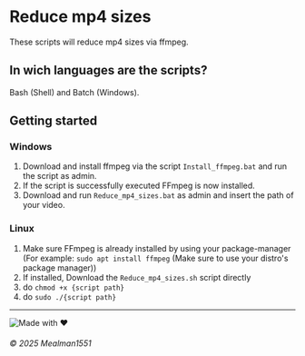 # Reduce mp4 sizes

These scripts will reduce mp4 sizes via ffmpeg.

## In wich languages are the scripts?

Bash (Shell) and Batch (Windows).

## Getting started

### Windows

1. Download and install ffmpeg via the script `Install_ffmpeg.bat` and run the script as admin.
2. If the script is successfully executed FFmpeg is now installed.
3. Download and run `Reduce_mp4_sizes.bat` as admin and insert the path of your video.

### Linux

1. Make sure FFmpeg is already installed by using your package-manager (For example: `sudo apt install ffmpeg` (Make sure to use your distro's package manager))
2. If installed, Download the `Reduce_mp4_sizes.sh` script directly
3. do `chmod +x {script path}`
4. do `sudo ./{script path}`

---

![Made with ❤️](https://img.shields.io/badge/Made%20with%20%E2%9D%A4%EF%B8%8F%20by%20Mealman1551-blue?style=for-the-badge)

###### &copy; 2025 Mealman1551
